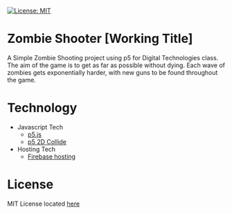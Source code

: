 [![License: MIT](https://img.shields.io/badge/License-MIT-yellow.svg)](https://opensource.org/licenses/MIT)

# Zombie Shooter [Working Title]
A Simple Zombie Shooting project using p5 for Digital Technologies class. The aim of the game is to get as far as possible without dying. Each wave of zombies gets exponentially harder, with new guns to be found throughout the game.

# Technology
- Javascript Tech
     - [p5.js](https://p5js.org/)
     - [p5 2D Collide](https://github.com/bmoren/p5.collide2D)
- Hosting Tech
     - [Firebase hosting](https://firebase.google.com/)

# License
MIT License located [here](https://github.com/LCordial/p5ZombieShooter/blob/master/LICENSE)
